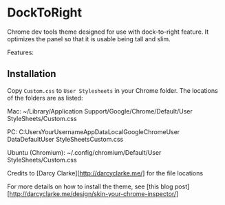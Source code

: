 DockToRight
===========

Chrome dev tools theme designed for use with dock-to-right feature. It optimizes the panel so that it is usable being tall and slim. 

Features: 

## Installation

Copy `Custom.css` to `User Stylesheets` in your Chrome folder. The locations of the folders are as listed: 

Mac: ~/Library/Application Support/Google/Chrome/Default/User StyleSheets/Custom.css

PC: C:UsersYourUsernameAppDataLocalGoogleChromeUser DataDefaultUser StyleSheetsCustom.css

Ubuntu (Chromium): ~/.config/chromium/Default/User StyleSheets/Custom.css

Credits to [Darcy Clarke][http://darcyclarke.me/] for the file locations

For more details on how to install the theme, see [this blog post][http://darcyclarke.me/design/skin-your-chrome-inspector/]